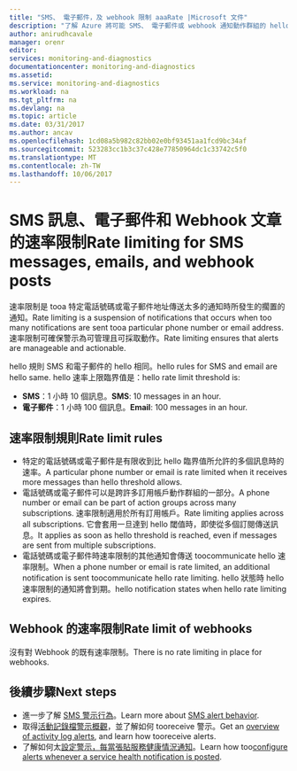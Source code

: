 ```yaml
---
title: "SMS、 電子郵件，及 webhook 限制 aaaRate |Microsoft 文件"
description: "了解 Azure 將可能 SMS、 電子郵件或 webhook 通知動作群組的 hello 數目的限制。"
author: anirudhcavale
manager: orenr
editor: 
services: monitoring-and-diagnostics
documentationcenter: monitoring-and-diagnostics
ms.assetid: 
ms.service: monitoring-and-diagnostics
ms.workload: na
ms.tgt_pltfrm: na
ms.devlang: na
ms.topic: article
ms.date: 03/31/2017
ms.author: ancav
ms.openlocfilehash: 1cd08a5b982c82bb02e0bf93451aa1fcd9bc34af
ms.sourcegitcommit: 523283cc1b3c37c428e77850964dc1c33742c5f0
ms.translationtype: MT
ms.contentlocale: zh-TW
ms.lasthandoff: 10/06/2017
---
```

# <a name="rate-limiting-for-sms-messages-emails-and-webhook-posts"></a><span data-ttu-id="db79b-103">SMS 訊息、電子郵件和 Webhook 文章的速率限制</span><span class="sxs-lookup"><span data-stu-id="db79b-103">Rate limiting for SMS messages, emails, and webhook posts</span></span>
<span data-ttu-id="db79b-104">速率限制是 tooa 特定電話號碼或電子郵件地址傳送太多的通知時所發生的擱置的通知。</span><span class="sxs-lookup"><span data-stu-id="db79b-104">Rate limiting is a suspension of notifications that occurs when too many notifications are sent tooa particular phone number or email address.</span></span> <span data-ttu-id="db79b-105">速率限制可確保警示為可管理且可採取動作。</span><span class="sxs-lookup"><span data-stu-id="db79b-105">Rate limiting ensures that alerts are manageable and actionable.</span></span>

<span data-ttu-id="db79b-106">hello 規則 SMS 和電子郵件的 hello 相同。</span><span class="sxs-lookup"><span data-stu-id="db79b-106">hello rules for SMS and email are hello same.</span></span> <span data-ttu-id="db79b-107">hello 速率上限臨界值是：</span><span class="sxs-lookup"><span data-stu-id="db79b-107">hello rate limit threshold is:</span></span>

 - <span data-ttu-id="db79b-108">**SMS**：1 小時 10 個訊息。</span><span class="sxs-lookup"><span data-stu-id="db79b-108">**SMS**: 10 messages in an hour.</span></span>
 - <span data-ttu-id="db79b-109">**電子郵件**：1 小時 100 個訊息。</span><span class="sxs-lookup"><span data-stu-id="db79b-109">**Email**: 100 messages in an hour.</span></span>

## <a name="rate-limit-rules"></a><span data-ttu-id="db79b-110">速率限制規則</span><span class="sxs-lookup"><span data-stu-id="db79b-110">Rate limit rules</span></span>
- <span data-ttu-id="db79b-111">特定的電話號碼或電子郵件是有限收到比 hello 臨界值所允許的多個訊息時的速率。</span><span class="sxs-lookup"><span data-stu-id="db79b-111">A particular phone number or email is rate limited when it receives more messages than hello threshold allows.</span></span>
- <span data-ttu-id="db79b-112">電話號碼或電子郵件可以是跨許多訂用帳戶動作群組的一部分。</span><span class="sxs-lookup"><span data-stu-id="db79b-112">A phone number or email can be part of action groups across many subscriptions.</span></span> <span data-ttu-id="db79b-113">速率限制適用於所有訂用帳戶。</span><span class="sxs-lookup"><span data-stu-id="db79b-113">Rate limiting applies across all subscriptions.</span></span> <span data-ttu-id="db79b-114">它會套用一旦達到 hello 閾值時，即使從多個訂閱傳送訊息。</span><span class="sxs-lookup"><span data-stu-id="db79b-114">It applies as soon as hello threshold is reached, even if messages are sent from multiple subscriptions.</span></span>  
- <span data-ttu-id="db79b-115">電話號碼或電子郵件時速率限制的其他通知會傳送 toocommunicate hello 速率限制。</span><span class="sxs-lookup"><span data-stu-id="db79b-115">When a phone number or email is rate limited, an additional notification is sent toocommunicate hello rate limiting.</span></span> <span data-ttu-id="db79b-116">hello 狀態時 hello 速率限制的通知將會到期。</span><span class="sxs-lookup"><span data-stu-id="db79b-116">hello notification states when hello rate limiting expires.</span></span>

## <a name="rate-limit-of-webhooks"></a><span data-ttu-id="db79b-117">Webhook 的速率限制</span><span class="sxs-lookup"><span data-stu-id="db79b-117">Rate limit of webhooks</span></span> ##
<span data-ttu-id="db79b-118">沒有對 Webhook 的既有速率限制。</span><span class="sxs-lookup"><span data-stu-id="db79b-118">There is no rate limiting in place for webhooks.</span></span>

## <a name="next-steps"></a><span data-ttu-id="db79b-119">後續步驟</span><span class="sxs-lookup"><span data-stu-id="db79b-119">Next steps</span></span> ##
* <span data-ttu-id="db79b-120">進一步了解 [SMS 警示行為](monitoring-sms-alert-behavior.md)。</span><span class="sxs-lookup"><span data-stu-id="db79b-120">Learn more about [SMS alert behavior](monitoring-sms-alert-behavior.md).</span></span>
* <span data-ttu-id="db79b-121">取得[活動記錄檔警示概觀](monitoring-overview-alerts.md)，並了解如何 tooreceive 警示。</span><span class="sxs-lookup"><span data-stu-id="db79b-121">Get an [overview of activity log alerts](monitoring-overview-alerts.md), and learn how tooreceive alerts.</span></span>  
* <span data-ttu-id="db79b-122">了解如何太[設定警示，每當張貼服務健康情況通知](monitoring-activity-log-alerts-on-service-notifications.md)。</span><span class="sxs-lookup"><span data-stu-id="db79b-122">Learn how too[configure alerts whenever a service health notification is posted](monitoring-activity-log-alerts-on-service-notifications.md).</span></span>
